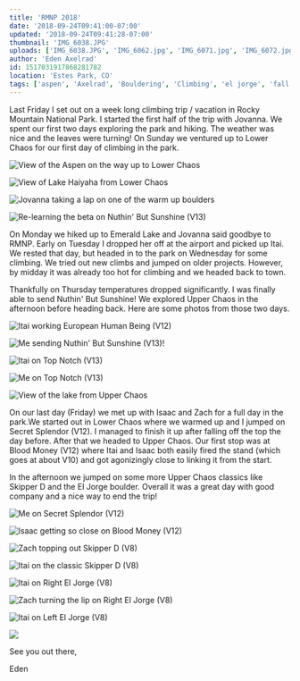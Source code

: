 ```yaml
---
title: 'RMNP 2018'
date: '2018-09-24T09:41:00-07:00'
updated: '2018-09-24T09:41:28-07:00'
thumbnail: 'IMG_6038.JPG'
uploads: ['IMG_6038.JPG', 'IMG_6062.jpg', 'IMG_6071.jpg', 'IMG_6072.jpg', 'IMG_6072.jpg', 'IMG_6072.jpg', 'IMG_6182.JPG', 'IMG_6218%202.JPG', 'IMG_6239.JPG', 'IMG_6241.jpg', 'IMG_6247.jpg', 'IMG_6270.jpg', '50%20AM.jpg', 'IMG_6293.JPG', 'IMG_6296.JPG', 'IMG_6300.jpg', 'IMG_6310.jpg', 'IMG_6342.jpg', 'IMG_6342.jpg', 'IMG_6342.jpg', 'IMG_6209.jpg']
author: 'Eden Axelrad'
id: 1517031917868281782
location: 'Estes Park, CO'
tags: ['aspen', 'Axelrad', 'Bouldering', 'Climbing', 'el jorge', 'fall', "nuthin' but sunshine", 'RMNP', 'secret splendor', 'skipper d']
---
```


Last Friday I set out on a week long climbing trip / vacation in Rocky Mountain National Park. I started the first half of the trip with Jovanna. We spent our first two days exploring the park and hiking. The weather was nice and the leaves were turning! On Sunday we ventured up to Lower Chaos for our first day of climbing in the park.

![View of the Aspen on the way up to Lower Chaos](uploads/IMG_6038.JPG)

![View of Lake Haiyaha from Lower Chaos](uploads/IMG_6062.jpg)

![Jovanna taking a lap on one of the warm up boulders](uploads/IMG_6071.jpg)

![Re-learning the beta on Nuthin' But Sunshine (V13)](uploads/IMG_6072.jpg)

On Monday we hiked up to Emerald Lake and Jovanna said goodbye to RMNP. Early on Tuesday I dropped her off at the airport and picked up Itai. We rested that day, but headed in to the park on Wednesday for some climbing. We tried out new climbs and jumped on older projects. However, by midday it was already too hot for climbing and we headed back to town.

Thankfully on Thursday temperatures dropped significantly. I was finally able to send Nuthin' But Sunshine! We explored Upper Chaos in the afternoon before heading back. Here are some photos from those two days.

![Itai working European Human Being (V12)](uploads/IMG_6182.JPG)

![Me sending Nuthin' But Sunshine (V13)!](uploads/IMG_6218%202.JPG)

![Itai on Top Notch (V13)](uploads/IMG_6239.JPG)

![Me on Top Notch (V13)](uploads/IMG_6241.jpg)

![View of the lake from Upper Chaos](uploads/IMG_6247.jpg)

On our last day (Friday) we met up with Isaac and Zach for a full day in the park.We started out in Lower Chaos where we warmed up and I jumped on Secret Splendor (V12). I managed to finish it up after falling off the top the day before. After that we headed to Upper Chaos. Our first stop was at Blood Money (V12) where Itai and Isaac both easily fired the stand (which goes at about V10) and got agonizingly close to linking it from the start.

In the afternoon we jumped on some more Upper Chaos classics like Skipper D and the El Jorge boulder. Overall it was a great day with good company and a nice way to end the trip!

![Me on Secret Splendor (V12)](uploads/IMG_6270.jpg)

![Isaac getting so close on Blood Money (V12)](uploads/Screen%20Shot%202018-09-24%20at%208.10.50%20AM.jpg)

![Zach topping out Skipper D (V8)](uploads/IMG_6293.JPG)

![Itai on the classic Skipper D (V8)](uploads/IMG_6296.JPG)

![Itai on Right El Jorge (V8)](uploads/IMG_6300.jpg)

![Zach turning the lip on Right El Jorge (V8)](uploads/IMG_6310.jpg)

![Itai on Left El Jorge (V8)](uploads/IMG_6342.jpg)

![](uploads/IMG_6209.jpg)

See you out there,

Eden
